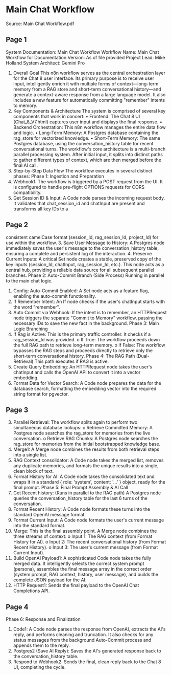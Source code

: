 # Main Chat Workflow

Source: Main Chat Workflow.pdf

## Page 1

System Documentation: Main Chat Workflow
Workflow Name: Main Chat Workflow for Documentation
Version: As of file provided
Project Lead: Mike Holland
System Architect: Gemini Pro
1. Overall Goal
This n8n workflow serves as the central orchestration layer for the Chat 8 user interface. Its
primary purpose is to receive user input, intelligently enrich it with multiple forms of
context—long-term memory from a RAG store and short-term conversational history—and
generate a context-aware response from a large language model. It also includes a new
feature for automatically committing "remember" intents to memory.
2. Key Components & Architecture
The system is comprised of several key components that work in concert:
• Frontend: The Chat 8 UI (Chat_8_V7.html) captures user input and displays the final
response.
• Backend Orchestration: This n8n workflow manages the entire data flow and logic.
• Long-Term Memory: A Postgres database containing the rag_store for vectorized
knowledge.
• Short-Term Memory: The same Postgres database, using
the conversation_history table for recent conversational turns.
The workflow's core architecture is a multi-branch parallel processing system. After initial
input, it splits into distinct paths to gather different types of context, which are then merged
before the final AI call.
3. Step-by-Step Data Flow
The workflow executes in several distinct phases:
Phase 1: Ingestion and Preparation
1. Webhook1: The workflow is triggered by a POST request from the UI. It is configured
to handle pre-flight OPTIONS requests for CORS compatibility.
2. Get Session ID & Input: A Code node parses the incoming request body. It validates
that chat_session_id and chatInput are present and transforms all key IDs to a

## Page 2

consistent camelCase format (session_Id, rag_session_Id, project_Id) for use within
the workflow.
3. Save User Message to History: A Postgres node immediately saves the user's
message to the conversation_history table, ensuring a complete and persistent log
of the interaction.
4. Preserve Current Inputs: A critical Set node creates a stable, preserved copy of the
key inputs (session_Id, chatInput, rag_session_Id, etc.). This node acts as a central
hub, providing a reliable data source for all subsequent parallel branches.
Phase 2: Auto-Commit Branch (Side Process)
Running in parallel to the main chat logic.
1. Config: Auto-Commit Enabled: A Set node acts as a feature flag, enabling the
auto-commit functionality.
2. If Remember Intent: An If node checks if the user's chatInput starts with the word
"remember".
3. Auto Commit via Webhook: If the intent is to remember, an HTTPRequest node
triggers the separate "Commit to Memory" workflow, passing the necessary IDs to
save the new fact in the background.
Phase 3: Main Logic Branching
1. If Rag is Active: This is the primary traffic controller. It checks if
a rag_session_Id was provided.
o If True: The workflow proceeds down the full RAG path to retrieve long-term
memory.
o If False: The workflow bypasses the RAG steps and proceeds directly to
retrieve only the short-term conversational history.
Phase 4: The RAG Path (Dual-Retrieval)
This path executes if RAG is active.
1. Create Query Embedding: An HTTPRequest node takes the user's chatInput and
calls the OpenAI API to convert it into a vector embedding.
2. Format Data for Vector Search: A Code node prepares the data for the database
search, formatting the embedding vector into the required string format for pgvector.

## Page 3

3. Parallel Retrieval: The workflow splits again to perform two simultaneous database
lookups:
o Retrieve Committed Memory: A Postgres node searches the rag_store for
memories from the live conversation.
o Retrieve RAG Chunks: A Postgres node searches the rag_store for memories
from the initial bootstrapped knowledge base.
4. Merge1: A Merge node combines the results from both retrieval steps into a single
list.
5. RAG Context consolidator: A Code node takes the merged list, removes any
duplicate memories, and formats the unique results into a single, clean block of
text.
6. Format History for AI: A Code node takes the consolidated text and wraps it in a
standard { role: 'system', content: '...' } object, ready for the final prompt.
Phase 5: Final Prompt Assembly & AI Call
1. Get Recent history: (Runs in parallel to the RAG path) A Postgres node queries
the conversation_history table for the last 6 turns of the conversation.
2. Format Recent History: A Code node formats these turns into the standard OpenAI
message format.
3. Format Current Input: A Code node formats the user's current message into the
standard format.
4. Merge: This is the final assembly point. A Merge node combines the three streams
of context:
o Input 1: The RAG context (from Format History for AI).
o Input 2: The recent conversational history (from Format Recent History).
o Input 3: The user's current message (from Format Current Input).
5. Build OpenAI Payload1: A sophisticated Code node takes the fully merged data. It
intelligently selects the correct system prompt (persona), assembles the final
message array in the correct order (system prompt, RAG context, history, user
message), and builds the complete JSON payload for the AI.
6. HTTP Request1: Sends the final payload to the OpenAI Chat Completions API.

## Page 4

Phase 6: Response and Finalization
1. Code1: A Code node parses the response from OpenAI, extracts the AI's reply, and
performs cleaning and truncation. It also checks for any status messages from the
background Auto-Commit process and appends them to the reply.
2. Postgres2 (Save AI Reply): Saves the AI's generated response back to
the conversation_history table.
3. Respond to Webhook2: Sends the final, clean reply back to the Chat 8 UI,
completing the cycle.
